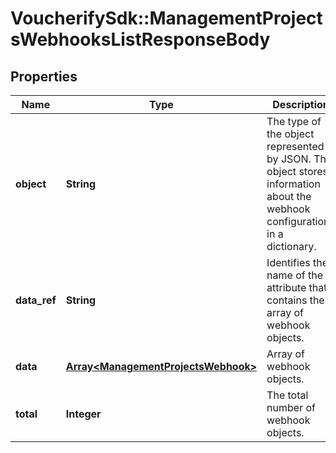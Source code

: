 # VoucherifySdk::ManagementProjectsWebhooksListResponseBody

## Properties

| Name | Type | Description | Notes |
| ---- | ---- | ----------- | ----- |
| **object** | **String** | The type of the object represented by JSON. This object stores information about the webhook configurations in a dictionary. | [optional][default to &#39;list&#39;] |
| **data_ref** | **String** | Identifies the name of the attribute that contains the array of webhook objects. | [optional][default to &#39;data&#39;] |
| **data** | [**Array&lt;ManagementProjectsWebhook&gt;**](ManagementProjectsWebhook.md) | Array of webhook objects. | [optional] |
| **total** | **Integer** | The total number of webhook objects. | [optional] |

